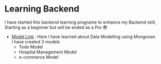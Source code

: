 # Learning Backend

I have started this backend learning programe to enhance my Backend skill, Starting as a beginner but will be ended as a Pro 😎

- [Model Link](https://stackblitz.com/edit/stackblitz-starters-ngdqt2?file=models%2Fhospital-management%2Fmedical_record.models.js) : Here I have learned about Data Modelling using Mongoose. I have created 3 models 
    - Todo Model
    - Hospital Management Model
    - e-commerce Model